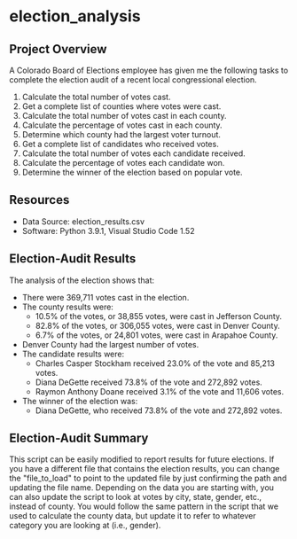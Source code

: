 # election_analysis

## Project Overview
A Colorado Board of Elections employee has given me the following tasks to complete the election audit of a recent local congressional election.

1. Calculate the total number of votes cast.
2. Get a complete list of counties where votes were cast.
3. Calculate the total number of votes cast in each county.
4. Calculate the percentage of votes cast in each county.
5. Determine which county had the largest voter turnout.
6. Get a complete list of candidates who received votes.
7. Calculate the total number of votes each candidate received.
8. Calculate the percentage of votes each candidate won.
9. Determine the winner of the election based on popular vote.

## Resources
- Data Source: election_results.csv
- Software: Python 3.9.1, Visual Studio Code 1.52

## Election-Audit Results
The analysis of the election shows that:
- There were 369,711 votes cast in the election.
- The county results were:
	-  10.5% of the votes, or 38,855 votes, were cast in Jefferson County.
	-  82.8% of the votes, or 306,055 votes, were cast in Denver County.
	-  6.7% of the votes, or 24,801 votes, were cast in Arapahoe County.
- Denver County had the largest number of votes.
- The candidate results were:
  - Charles Casper Stockham received 23.0% of the vote and 85,213 votes.
  - Diana DeGette received 73.8% of the vote and 272,892 votes.
  - Raymon Anthony Doane received 3.1% of the vote and 11,606 votes.
- The winner of the election was:
  - Diana DeGette, who received 73.8% of the vote and 272,892 votes.
  
## Election-Audit Summary
This script can be easily modified to report results for future elections. If you have a different file that contains the election results, you can change the "file_to_load" to point to the updated file by just confirming the path and updating the file name. Depending on the data you are starting with, you can also update the script to look at votes by city, state, gender, etc., instead of county. You would follow the same pattern in the script that we used to calculate the county data, but update it to refer to whatever category you are looking at (i.e., gender).
